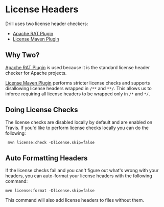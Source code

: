 # License Headers

Drill uses two license header checkers:

* [Apache RAT Plugin](http://creadur.apache.org/rat/apache-rat-plugin/)
* [License Maven Plugin](http://code.mycila.com/license-maven-plugin/)

## Why Two?

[Apache RAT Plugin](http://creadur.apache.org/rat/apache-rat-plugin/) is used because it is the standard license header
checker for Apache projects. 

[License Maven Plugin](http://code.mycila.com/license-maven-plugin/) performs stricter license checks and supports disallowing license headers wrapped in `/**` and `**/`. This
allows us to inforce requiring all license headers to be wrapped only in `/*` and `*/`.

## Doing License Checks

The license checks are disabled locally by default and are enabled on Travis. If you'd like to perform
license checks locally you can do the following:

```
 mvn license:check -Dlicense.skip=false
```

## Auto Formatting Headers

If the license checks fail and you can't figure out what's wrong with your headers, you can auto-format
your license headers with the following command:

```
mvn license:format -Dlicense.skip=false
```

This command will also add license headers to files without them.
